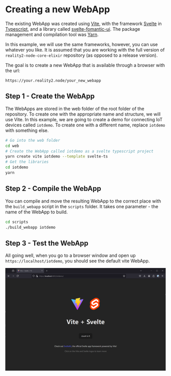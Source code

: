# Creating a new WebApp

The existing WebApp was created using [Vite](https://vitejs.dev/), with the framework [Svelte](https://svelte.dev/) in [Typescript](https://www.typescriptlang.org/), and a library called [svelte-fomantic-ui](https://github.com/roycdaviesuoa/svelte-fomantic-ui).  The package management and compilation tool was [Yarn](https://yarnpkg.com/).

In this example, we will use the same frameworks, however, you can use whatever you like.  It is assumed that you are working with the full version of `reality2-node-core-elixir` repository (as opposed to a release version).

The goal is to create a new WebApp that is available through a browser with the url:

```http
https://your.reality2.node/your_new_webapp
```

## Step 1 - Create the WebApp

The WebApps are stored in the web folder of the root folder of the repository.  To create one with the appropriate name and structure, we will use Vite.  In this example, we are going to create a demo for connecting IoT devices called `iotdemo`.  To create one with a different name, replace `iotdemo` with something else.

```bash
# Go into the web folder
cd web
# Create the WebApp called iotdemo as a svelte typescript project
yarn create vite iotdemo --template svelte-ts
# Get the libraries
cd iotdemo
yarn
```

## Step 2 - Compile the WebApp

You can compile and move the resulting WebApp to the correct place with the `build_webapp` script in the `scripts` folder.  It takes one parameter - the name of the WebApp to build.

```bash
cd scripts
./build_webapp iotdemo
```

## Step 3 - Test the WebApp

All going well, when you go to a browser window and open up `https://localhost/iotdemo`, you should see the default vite WebApp.

![](.images/vitewebapp.png)
